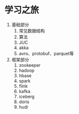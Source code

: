 # 学习之旅
1. 基础部分
   1. 常见数据结构
   2. 算法
   3. JUC
   4. akka
   5. avro、protobuf、parquet等
2. 框架部分
   1. zookeeper
   2. hadoop
   3. hbase
   4. spark
   5. flink
   6. kafka
   7. iceberg
   8. doris
   9. hudi
